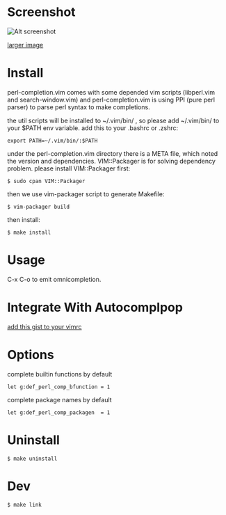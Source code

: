 
Screenshot
==========

![Alt screenshot](http://cloud.github.com/downloads/c9s/perl-completion.vim/Screen_shot_2009-11-14_at_2.22.56_PM-small.png)

[larger image](http://cloud.github.com/downloads/c9s/perl-completion.vim/Screen_shot_2009-11-14_at_2.22.56_PM.png)

Install
========

perl-completion.vim comes with some depended vim scripts (libperl.vim and search-window.vim)
and perl-completion.vim is using PPI (pure perl parser) to parse perl syntax to make completions.

the util scripts will be installed to ~/.vim/bin/ , so please add ~/.vim/bin/ to your $PATH env variable.
add this to your .bashrc or .zshrc:

    export PATH=~/.vim/bin/:$PATH

under the perl-completion.vim directory there is a META file, which noted the version and dependencies.
VIM::Packager is for solving dependency problem. please install VIM::Packager first:

    $ sudo cpan VIM::Packager

then we use vim-packager script to generate Makefile:

    $ vim-packager build

then install:

    $ make install

Usage
=====

 C-x C-o to emit omnicompletion.

Integrate With Autocomplpop
=============================

[add this gist to your vimrc](http://gist.github.com/234417)

Options
==========

complete builtin functions by default

    let g:def_perl_comp_bfunction = 1

complete package names by default

    let g:def_perl_comp_packagen  = 1

Uninstall
=========

    $ make uninstall

Dev
===

    $ make link




